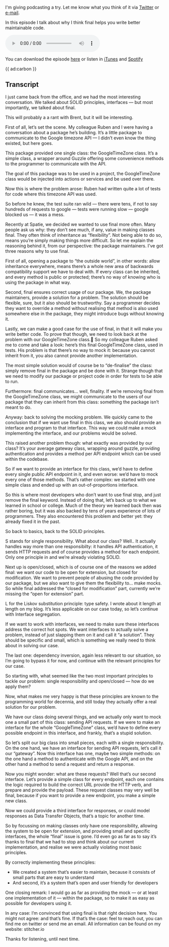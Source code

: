 I'm giving podcasting a try. Let me know what you think of it via [Twitter](*https://twitter.com/brendt_gd) or [e-mail](mailto:brendt@stitcher.io).

In this episode I talk about why I think final helps you write better maintainable code. 

<audio
    controls
    src="http://feeds.soundcloud.com/stream/617976093-brent-roose-826312539-01-solid-interfaces-and-final-rant-with-brent.mp3">
</audio>

You can download the episode [here](*http://feeds.soundcloud.com/stream/617976093-brent-roose-826312539-01-solid-interfaces-and-final-rant-with-brent.mp3) 
or listen in [iTunes](*https://podcasts.apple.com/be/podcast/rant-with-brent/id1462956030) and [Spotify](*https://open.spotify.com/show/43sF0kY3BWepaO9CkLvVdJ?si=R-MIXaMHQbegQyq3gQm7Yw)

{{ ad:carbon }}

## Transcript

I just came back from the office, and we had the most interesting conversation. We talked about SOLID principles, interfaces — but most importantly, we talked about final.

This will probably a a rant with Brent, but it will be interesting.

First of all, let’s set the scene. My colleague Ruben and I were having a conversation about a package he’s building. It’s a little package to communicate to the Google timezone API — I didn’t even know the thing existed, but here goes.

This package provided one single class: the GoogleTimeZone class. It’s a simple class, a wrapper around Guzzle offering some convenience methods to the programmer to communicate with the API.

The goal of this package was to be used in a project, the GoogleTimeZone class would be injected into actions or services and be used over there.

Now this is where the problem arose: Ruben had written quite a lot of tests for code where this timezone API was used.

So before he knew, the test suite ran wild — there were tens, if not to say hundreds of requests to google — tests were running slow — google blocked us — it was a mess.

Recently at Spatie, we decided we wanted to use final more often. Many people ask us why: they don’t see much, if any, value in making classes final. They often think of inheritance as “flexibility”. Not being able to do so, means you’re simply making things more difficult. So let me explain the reasoning behind it, from our perspective: the package maintainers. I’ve got three reasons why to use final.

First of all, opening a package to “the outside world”, in other words: allow inheritance everywhere, means there’s a whole new area of backwards compatibility support we have to deal with. If every class can be inherited, and every method is public or protected; there’s no way of knowing who is using the package in what way.

Second, final ensures correct usage of our package. We, the package maintainers, provide a solution for a problem. The solution should be flexible, sure, but it also should be trustworthy. Say a programmer decides they want to override a method without realising that method is also used somewhere else in the package, they might introduce bugs without knowing it.

Lastly, we can make a good case for the use of final, in that it will make you write better code. To prove that though, we need to look back at the problem with our GoogleTimeZone class.
So my colleague Ruben asked me to come and take a look: here’s this final GoogleTimeZone class, used in tests. His problem is that there’s no way to mock it: because you cannot inherit from it, you also cannot provide another implementation.

The most simple solution would of course be to “de-finalise” the class: simply remove final in the package and be done with it. Strange though that we need to modify our package or project code in order for tests to be able to run.

Furthermore: final communicates… well, finality. If we’re removing final from the GoogleTimeZone class, we might communicate to the users of our package that they can inherit from this class: something the package isn’t meant to do.

Anyway: back to solving the mocking problem. We quickly came to the conclusion that if we want use final in this class, we also should provide an interface and program to that interface. This way we could make a mock implementing the interface, and our problems would be solved.

This raised another problem though: what exactly was provided by our class? It’s your average gateway class, wrapping around guzzle, providing authentication and provides a method per API endpoint which can be used within the codebase.

So if we want to provide an interface for this class, we’d have to define every single public API endpoint in it, and even worse: we’d have to mock every one of those methods. That’s rather complex: we started with one simple class and ended up with an out-of-proportions interface.

So this is where most developers who don’t want to use final stop, and just remove the final keyword. Instead of doing that, let’s back up to what we learned in school or college. Much of the theory we learned back then was rather boring, but it was also backed by tens of years experience of lots of programmers. They also encountered this problem and better yet: they already fixed it in the past.

So back to basics, back to the SOLID principles.

S stands for single responsibility. What about our class? Well.. It actually handles way more than one responsibilty: it handles API authentication, it sends HTTP requests and of course provides a method for each endpoint. Only one principle in and we’re already violating SOLID. 

Next up is open/closed, which is of course one of the reasons we added final: we want our code to be open for extension, but closed for modification. We want to prevent people of abusing the code provided by our package, but we also want to give them the flexibility to… make mocks. So while final addressed the “closed for modification” part, currently we’re missing the “open for extension” part.

L for the Liskov substitution principle: type safety. I wrote about it length at length on my blog. It’s less applicable on our case today, so let’s continue with Interface segregation. 

If we want to work with interfaces, we need to make sure these interfaces address the correct hot spots. We want interfaces to actually solve a problem, instead of just slapping them on it and call it “a solution”. They should be specific and small, which is something we really need to think about in solving our case.

The last one: dependency inversion, again less relevant to our situation, so I’m going to bypass it for now, and continue with the relevant principles for our case.

So starting with, what seemed like the two most important principles to tackle our problem: single responsibility and open/closed — how do we apply them?

Now, what makes me very happy is that these principles are known to the programming world for decennia, and still today they actually offer a real solution for our problem.

We have our class doing several things, and we actually only want to mock one a small part of this class: sending API requests. If we were to make an interface for the whole “GoogleTimeZone” class, we’d have to define every possible endpoint in this interface, and frankly, that’s a stupid solution.

So let’s split our big class into small pieces, each with a single responsibility. On the one hand, we have an interface for sending API requests, let’s call it our “gateway”. Now this interface has one, maybe two simple methods: on the one hand a method to authenticate with the Google API, and on the other hand a method to send a request and return a response. 

Now you might wonder: what are these requests? Well that’s our second interface. Let’s provide a simple class for every endpoint, each one contains the logic required to build the correct URL provide the HTTP verb, and prepare and provide the payload. These request classes may very well be final, because if you want to provide a new endpoint, you make a simple new class.

Now we could provide a third interface for responses, or could model responses as Data Transfer Objects, that’s a topic for another time.

So by focussing on making classes only have one responsibility, allowing the system to be open for extension, and providing small and specific interfaces, the whole “final” issue is gone. I’d even go as far as to say it’s thanks to final that we had to stop and think about our current implementation, and realise we were actually violating most basic principles.




By correctly implementing these principles:

- We created a system that’s easier to maintain, because it consists of small parts that are easy to understand 
- And second, it’s a system that’s open and user friendly for developers 

One closing remark: I would go as far as providing the mock — or at least one implementation of it — within the package, so to make it as easy as possible for developers using it.

In any case: I’m convinced that using final is that right decision here. You might not agree: and that’s fine. If that’s the case: feel to reach out, you can find me on twitter or send me an email. All information can be found on my website: stitcher.io

Thanks for listening, until next time.


